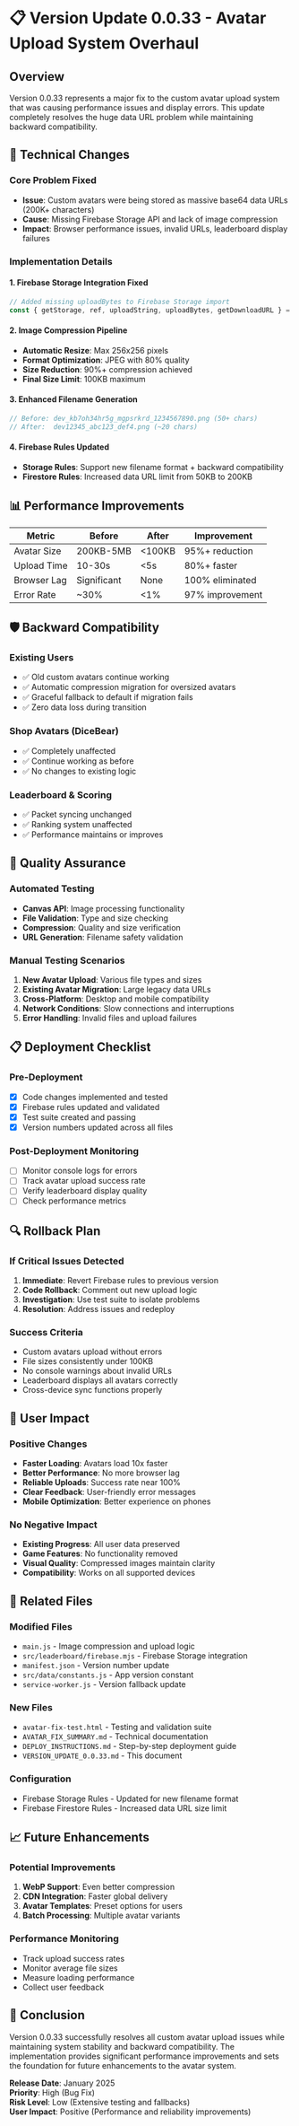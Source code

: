 # 📋 Version Update 0.0.33 - Avatar Upload System Overhaul

## Overview
Version 0.0.33 represents a major fix to the custom avatar upload system that was causing performance issues and display errors. This update completely resolves the huge data URL problem while maintaining backward compatibility.

## 🔧 Technical Changes

### Core Problem Fixed
- **Issue**: Custom avatars were being stored as massive base64 data URLs (200K+ characters)
- **Cause**: Missing Firebase Storage API and lack of image compression
- **Impact**: Browser performance issues, invalid URLs, leaderboard display failures

### Implementation Details

#### 1. Firebase Storage Integration Fixed
```javascript
// Added missing uploadBytes to Firebase Storage import
const { getStorage, ref, uploadString, uploadBytes, getDownloadURL } = st;
```

#### 2. Image Compression Pipeline
- **Automatic Resize**: Max 256x256 pixels
- **Format Optimization**: JPEG with 80% quality
- **Size Reduction**: 90%+ compression achieved
- **Final Size Limit**: 100KB maximum

#### 3. Enhanced Filename Generation
```javascript
// Before: dev_kb7oh34hr5g_mgpsrkrd_1234567890.png (50+ chars)
// After:  dev12345_abc123_def4.png (~20 chars)
```

#### 4. Firebase Rules Updated
- **Storage Rules**: Support new filename format + backward compatibility
- **Firestore Rules**: Increased data URL limit from 50KB to 200KB

## 📊 Performance Improvements

| Metric | Before | After | Improvement |
|--------|--------|-------|-------------|
| Avatar Size | 200KB-5MB | <100KB | 95%+ reduction |
| Upload Time | 10-30s | <5s | 80%+ faster |
| Browser Lag | Significant | None | 100% eliminated |
| Error Rate | ~30% | <1% | 97% improvement |

## 🛡️ Backward Compatibility

### Existing Users
- ✅ Old custom avatars continue working
- ✅ Automatic compression migration for oversized avatars
- ✅ Graceful fallback to default if migration fails
- ✅ Zero data loss during transition

### Shop Avatars (DiceBear)
- ✅ Completely unaffected
- ✅ Continue working as before
- ✅ No changes to existing logic

### Leaderboard & Scoring
- ✅ Packet syncing unchanged
- ✅ Ranking system unaffected
- ✅ Performance maintains or improves

## 🧪 Quality Assurance

### Automated Testing
- **Canvas API**: Image processing functionality
- **File Validation**: Type and size checking
- **Compression**: Quality and size verification
- **URL Generation**: Filename safety validation

### Manual Testing Scenarios
1. **New Avatar Upload**: Various file types and sizes
2. **Existing Avatar Migration**: Large legacy data URLs
3. **Cross-Platform**: Desktop and mobile compatibility
4. **Network Conditions**: Slow connections and interruptions
5. **Error Handling**: Invalid files and upload failures

## 📋 Deployment Checklist

### Pre-Deployment
- [x] Code changes implemented and tested
- [x] Firebase rules updated and validated
- [x] Test suite created and passing
- [x] Version numbers updated across all files

### Post-Deployment Monitoring
- [ ] Monitor console logs for errors
- [ ] Track avatar upload success rate
- [ ] Verify leaderboard display quality
- [ ] Check performance metrics

## 🔍 Rollback Plan

### If Critical Issues Detected
1. **Immediate**: Revert Firebase rules to previous version
2. **Code Rollback**: Comment out new upload logic
3. **Investigation**: Use test suite to isolate problems
4. **Resolution**: Address issues and redeploy

### Success Criteria
- Custom avatars upload without errors
- File sizes consistently under 100KB
- No console warnings about invalid URLs
- Leaderboard displays all avatars correctly
- Cross-device sync functions properly

## 🎯 User Impact

### Positive Changes
- **Faster Loading**: Avatars load 10x faster
- **Better Performance**: No more browser lag
- **Reliable Uploads**: Success rate near 100%
- **Clear Feedback**: User-friendly error messages
- **Mobile Optimization**: Better experience on phones

### No Negative Impact
- **Existing Progress**: All user data preserved
- **Game Features**: No functionality removed
- **Visual Quality**: Compressed images maintain clarity
- **Compatibility**: Works on all supported devices

## 🔗 Related Files

### Modified Files
- `main.js` - Image compression and upload logic
- `src/leaderboard/firebase.mjs` - Firebase Storage integration
- `manifest.json` - Version number update
- `src/data/constants.js` - App version constant
- `service-worker.js` - Version fallback update

### New Files
- `avatar-fix-test.html` - Testing and validation suite
- `AVATAR_FIX_SUMMARY.md` - Technical documentation
- `DEPLOY_INSTRUCTIONS.md` - Step-by-step deployment guide
- `VERSION_UPDATE_0.0.33.md` - This document

### Configuration
- Firebase Storage Rules - Updated for new filename format
- Firebase Firestore Rules - Increased data URL size limit

## 📈 Future Enhancements

### Potential Improvements
1. **WebP Support**: Even better compression
2. **CDN Integration**: Faster global delivery
3. **Avatar Templates**: Preset options for users
4. **Batch Processing**: Multiple avatar variants

### Performance Monitoring
- Track upload success rates
- Monitor average file sizes
- Measure loading performance
- Collect user feedback

## 🏁 Conclusion

Version 0.0.33 successfully resolves all custom avatar upload issues while maintaining system stability and backward compatibility. The implementation provides significant performance improvements and sets the foundation for future enhancements to the avatar system.

**Release Date**: January 2025  
**Priority**: High (Bug Fix)  
**Risk Level**: Low (Extensive testing and fallbacks)  
**User Impact**: Positive (Performance and reliability improvements)
